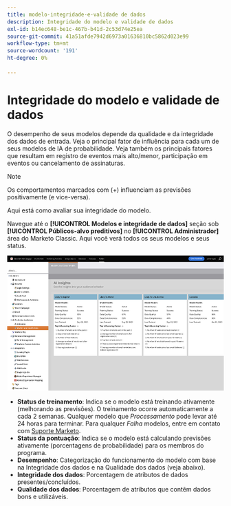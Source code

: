 ```yaml
---
title: modelo-integridade-e-validade de dados
description: Integridade do modelo e validade de dados
exl-id: b14ec648-be1c-467b-b41d-2c53d74e25ea
source-git-commit: 41a51afde7942d6973a01636810bc5862d023e99
workflow-type: tm+mt
source-wordcount: '191'
ht-degree: 0%

---
```


# Integridade do modelo e validade de dados

O desempenho de seus modelos depende da qualidade e da integridade dos dados de entrada. Veja o principal fator de influência para cada um de seus modelos de IA de probabilidade. Veja também os principais fatores que resultam em registro de eventos mais alto/menor, participação em eventos ou cancelamento de assinaturas.

>[!NOTE]
>
>Os comportamentos marcados com (+) influenciam as previsões positivamente (e vice-versa).

Aqui está como avaliar sua integridade do modelo.

Navegue até o **[!UICONTROL Modelos e integridade de dados]** seção sob **[!UICONTROL Públicos-alvo preditivos]** no **[!UICONTROL Administrador]** área do Marketo Classic. Aqui você verá todos os seus modelos e seus status.

![Imagem Um](/help/sky/assets/predictive-audiences/model-health-and-data-validity/model-health-and-data-validity-1.png)

* **Status de treinamento**: Indica se o modelo está treinando ativamente (melhorando as previsões). O treinamento ocorre automaticamente a cada 2 semanas. Qualquer modelo que _Processamento_ pode levar até 24 horas para terminar. Para qualquer _Falha_ modelos, entre em contato com [Suporte Marketo](https://nation.marketo.com/t5/Support/ct-p/Support).
* **Status da pontuação**: Indica se o modelo está calculando previsões ativamente (porcentagens de probabilidade) para os membros do programa.
* **Desempenho**: Categorização do funcionamento do modelo com base na Integridade dos dados e na Qualidade dos dados (veja abaixo).
* **Integridade dos dados**: Porcentagem de atributos de dados presentes/concluídos.
* **Qualidade dos dados**: Porcentagem de atributos que contêm dados bons e utilizáveis.
